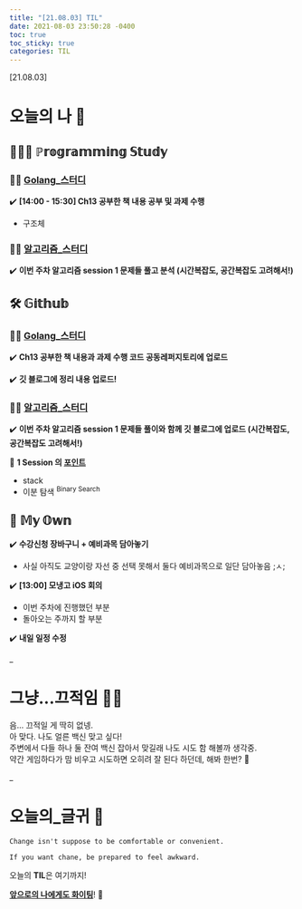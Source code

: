 ```yaml
---
title: "[21.08.03] TIL"
date: 2021-08-03 23:50:28 -0400
toc: true
toc_sticky: true
categories: TIL
---
```


[21.08.03]

# 오늘의 나 💭

## 👩🏻‍💻 ℙ𝕣𝕠𝕘𝕣𝕒𝕞𝕞𝕚𝕟𝕘 𝕊𝕥𝕦𝕕𝕪    

### ☝🏻 <u>Golang_스터디</u>

✔️ **[14:00 - 15:30] Ch13 공부한 책 내용 공부 및 과제 수행**

- 구조체

### ☝🏻 <u>알고리즘_스터디</u>

✔️ **이번 주차 알고리즘 session 1 문제들 풀고 분석 (시간복잡도, 공간복잡도 고려해서!)** 




## 🛠️ 𝔾𝕚𝕥𝕙𝕦𝕓 

### ☝🏻 <u>Golang_스터디</u>

✔️ **Ch13 공부한 책 내용과 과제 수행 코드 공동레퍼지토리에 업로드**     

✔️ **깃 블로그에 정리 내용 업로드!** 
     
### ☝🏻 <u>알고리즘_스터디</u>

✔️ **이번 주차 알고리즘 session 1 문제들 풀이와 함께 깃 블로그에 업로드 (시간복잡도, 공간복잡도 고려해서!)** 

<div class="notice--primary" markdown="1">
🌟 <strong>1 Session 의 <u>포인트</u></strong>   
   
 - stack      
 - 이분 탐색 <sup>Binary Search</sup>     
</div>    
		

## 🌝 𝕄𝕪 𝕆𝕨𝕟 

✔️ **수강신청 장바구니 + 예비과목 담아놓기** 

- 사실 아직도 교양이랑 자선 중 선택 못해서 둘다 예비과목으로 일단 담아놓음 ;ㅅ; 

✔️ **[13:00] 모냉고 iOS 회의**      

- 이번 주차에 진행했던 부분
- 돌아오는 주까지 할 부분    

✔️ **내일 일정 수정**
     
_
  
# 그냥...끄적임 ✍🏻

음... 끄적일 게 딱히 없넹.    
아 맞다. 나도 얼른 백신 맞고 싶다!    
주변에서 다들 하나 둘 잔여 백신 잡아서 맞길래 나도 시도 함 해볼까 생각중.     
약간 게임하다가 맘 비우고 시도하면 오히려 잘 된다 하던데, 해봐 한번? 👀            

_

# 오늘의_글귀 📜

	Change isn't suppose to be comfortable or convenient.
	
	If you want chane, be prepared to feel awkward.

<div class="notice--primary" markdown="1">
오늘의 <strong>TIL</strong>은 여기까지!     
      
<strong><u>앞으로의 나에게도 화이팅</u></strong>! 🌸 
</div>
